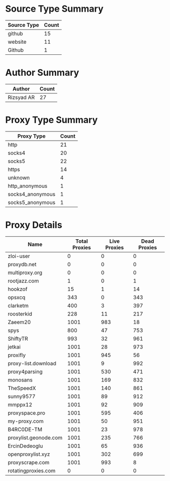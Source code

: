 # Source Type Summary

| Source Type | Count |
|-------------|-------|
| github | 15 |
| website | 11 |
| Github | 1 |


# Author Summary

| Author | Count |
|--------|-------|
| Rizsyad AR | 27 |


# Proxy Type Summary

| Proxy Type | Count |
|------------|-------|
| http | 21 |
| socks4 | 20 |
| socks5 | 22 |
| https | 14 |
| unknown | 4 |
| http_anonymous | 1 |
| socks4_anonymous | 1 |
| socks5_anonymous | 1 |


# Proxy Details

| Name | Total Proxies | Live Proxies | Dead Proxies |
|------|---------------|--------------|---------------|
| zloi-user | 0 | 0 | 0 |
| proxydb.net | 0 | 0 | 0 |
| multiproxy.org | 0 | 0 | 0 |
| rootjazz.com | 1 | 0 | 1 |
| hookzof | 15 | 1 | 14 |
| opsxcq | 343 | 0 | 343 |
| clarketm | 400 | 3 | 397 |
| roosterkid | 228 | 11 | 217 |
| Zaeem20 | 1001 | 983 | 18 |
| spys | 800 | 47 | 753 |
| ShiftyTR | 993 | 32 | 961 |
| jetkai | 1001 | 28 | 973 |
| proxifly | 1001 | 945 | 56 |
| proxy-list.download | 1001 | 9 | 992 |
| proxy4parsing | 1001 | 530 | 471 |
| monosans | 1001 | 169 | 832 |
| TheSpeedX | 1001 | 140 | 861 |
| sunny9577 | 1001 | 89 | 912 |
| mmppx12 | 1001 | 92 | 909 |
| proxyspace.pro | 1001 | 595 | 406 |
| my-proxy.com | 1001 | 50 | 951 |
| B4RC0DE-TM | 1001 | 23 | 978 |
| proxylist.geonode.com | 1001 | 235 | 766 |
| ErcinDedeoglu | 1001 | 65 | 936 |
| openproxylist.xyz | 1001 | 302 | 699 |
| proxyscrape.com | 1001 | 993 | 8 |
| rotatingproxies.com | 0 | 0 | 0 |
